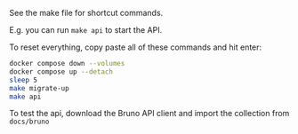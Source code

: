 See the make file for shortcut commands.

E.g. you can run `make api` to start the API.

To reset everything, copy paste all of these commands and hit enter:

```sh
docker compose down --volumes
docker compose up --detach
sleep 5
make migrate-up
make api
```

To test the api, download the Bruno API client and import the collection from `docs/bruno`
